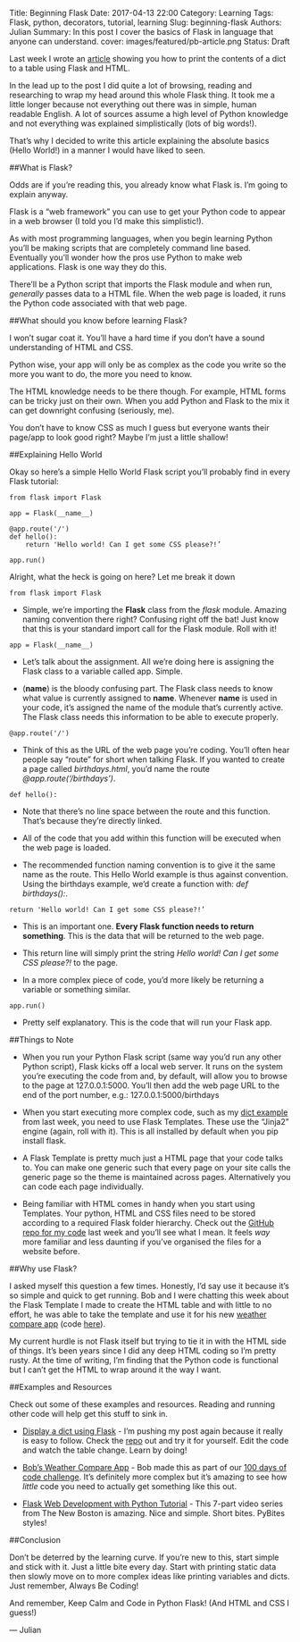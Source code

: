 Title: Beginning Flask
Date: 2017-04-13 22:00
Category: Learning
Tags: Flask, python, decorators, tutorial, learning
Slug: beginning-flask
Authors: Julian
Summary: In this post I cover the basics of Flask in language that anyone can understand.
cover: images/featured/pb-article.png
Status: Draft

Last week I wrote an [article](http://pybit.es/flask-for-loop.html) showing you how to print the contents of a dict to a table using Flask and HTML.

In the lead up to the post I did quite a lot of browsing, reading and researching to wrap my head around this whole Flask thing. It took me a little longer because not everything out there was in simple, human readable English. A lot of sources assume a high level of Python knowledge and not everything was explained simplistically (lots of big words!).

That’s why I decided to write this article explaining the absolute basics (Hello World!) in a manner I would have liked to seen.


##What is Flask?

Odds are if you’re reading this, you already know what Flask is. I’m going to explain anyway.

Flask is a “web framework” you can use to get your Python code to appear in a web browser (I told you I’d make this simplistic!).

As with most programming languages, when you begin learning Python you’ll be making scripts that are completely command line based. Eventually you’ll wonder how the pros use Python to make web applications. Flask is one way they do this.

There’ll be a Python script that imports the Flask module and when run, *generally* passes data to a HTML file. When the web page is loaded, it runs the Python code associated with that web page.


##What should you know before learning Flask?

I won’t sugar coat it. You’ll have a hard time if you don’t have a sound understanding of HTML and CSS.

Python wise, your app will only be as complex as the code you write so the more you want to do, the more you need to know.

The HTML knowledge needs to be there though. For example, HTML forms can be tricky just on their own. When you add Python and Flask to the mix it can get downright confusing (seriously, me).

You don’t have to know CSS as much I guess but everyone wants their page/app to look good right? Maybe I’m just a little shallow!


##Explaining Hello World

Okay so here’s a simple Hello World Flask script you’ll probably find in every Flask tutorial:

~~~~
from flask import Flask

app = Flask(__name__)

@app.route('/')
def hello():
    return 'Hello world! Can I get some CSS please?!’

app.run()
~~~~

Alright, what the heck is going on here? Let me break it down

~~~~
from flask import Flask
~~~~

* Simple, we’re importing the **Flask** class from the *flask* module. Amazing naming convention there right? Confusing right off the bat! Just know that this is your standard import call for the Flask module. Roll with it!

~~~~
app = Flask(__name__)
~~~~

* Let’s talk about the assignment. All we’re doing here is assigning the Flask class to a variable called app. Simple.

* (__name__) is the bloody confusing part. The Flask class needs to know what value is currently assigned to __name__. Whenever __name__ is used in your code, it’s assigned the name of the module that’s currently active. The Flask class needs this information to be able to execute properly.

~~~~
@app.route('/')
~~~~

* Think of this as the URL of the web page you’re coding. You’ll often hear people say “route” for short when talking Flask. If you wanted to create a page called *birthdays.html*, you’d name the route *@app.route(‘/birthdays’)*.

~~~~
def hello():
~~~~

* Note that there’s no line space between the route and this function. That’s because they’re directly linked.

* All of the code that you add within this function will be executed when the web page is loaded.

* The recommended function naming convention is to give it the same name as the route. This Hello World example is thus against convention. Using the birthdays example, we’d create a function with: *def birthdays():*.

~~~~
return 'Hello world! Can I get some CSS please?!’
~~~~

* This is an important one. **Every Flask function needs to return something**. This is the data that will be returned to the web page.

* This return line will simply print the string *Hello world! Can I get some CSS please?!* to the page.

* In a more complex piece of code, you’d more likely be returning a variable or something similar.

~~~~
app.run()
~~~~

* Pretty self explanatory. This is the code that will run your Flask app.


##Things to Note

* When you run your Python Flask script (same way you’d run any other Python script), Flask kicks off a local web server. It runs on the system you’re executing the code from and, by default, will allow you to browse to the page at 127.0.0.1:5000. You’ll then add the web page URL to the end of the port number, e.g.: 127.0.0.1:5000/birthdays

* When you start executing more complex code, such as my [dict example](http://pybit.es/flask-for-loop.html) from last week, you need to use Flask Templates. These use the “Jinja2” engine (again, roll with it). This is all installed by default when you pip install flask.

* A Flask Template is pretty much just a HTML page that your code talks to. You can make one generic such that every page on your site calls the generic page so the theme is maintained across pages. Alternatively you can code each page individually.

* Being familiar with HTML comes in handy when you start using Templates. Your python, HTML and CSS files need to be stored according to a required Flask folder hierarchy. Check out the [GitHub repo for my code](https://github.com/pybites/blog_code/tree/master/flask_for_loop) last week and you’ll see what I mean. It feels *way* more familiar and less daunting if you’ve organised the files for a website before.


##Why use Flask?

I asked myself this question a few times. Honestly, I’d say use it because it’s so simple and quick to get running. Bob and I were chatting this week about the Flask Template I made to create the HTML table and with little to no effort, he was able to take the template and use it for his new [weather compare app](http://weathercompare.herokuapp.com/) (code [here](https://github.com/pybites/100DaysOfCode/tree/master/013)).

My current hurdle is not Flask itself but trying to tie it in with the HTML side of things. It’s been years since I did any deep HTML coding so I’m pretty rusty. At the time of writing, I’m finding that the Python code is functional but I can’t get the HTML to wrap around it the way I want.


##Examples and Resources

Check out some of these examples and resources. Reading and running other code will help get this stuff to sink in.

* [Display a dict using Flask](http://pybit.es/flask-for-loop.html) - I’m pushing my post again because it really is easy to follow. Check the [repo](https://github.com/pybites/blog_code/tree/master/flask_for_loop) out and try it for yourself. Edit the code and watch the table change. Learn by doing!

* [Bob’s Weather Compare App](https://github.com/pybites/100DaysOfCode/tree/master/013) - Bob made this as part of our [100 days of code challenge](http://pybit.es/special-100days.html). It’s definitely more complex but it’s amazing to see how *little* code you need to actually get something like this out.

* [Flask Web Development with Python Tutorial](https://www.youtube.com/watch?v=ZVGwqnjOKjk&list=PL6gx4Cwl9DGDi9F_slcQK7knjtO8TUvUs) - This 7-part video series from The New Boston is amazing. Nice and simple. Short bites. PyBites styles!


##Conclusion

Don’t be deterred by the learning curve. If you’re new to this, start simple and stick with it. Just a little bite every day. Start with printing static data then slowly move on to more complex ideas like printing variables and dicts. Just remember, Always Be Coding!

And remember, Keep Calm and Code in Python Flask! (And HTML and CSS I guess!)

— Julian